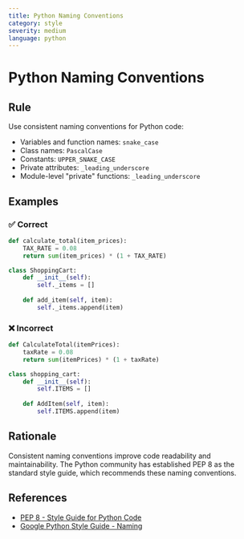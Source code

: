 ```yaml
---
title: Python Naming Conventions
category: style
severity: medium
language: python
---
```


# Python Naming Conventions

## Rule

Use consistent naming conventions for Python code:

- Variables and function names: `snake_case`
- Class names: `PascalCase`
- Constants: `UPPER_SNAKE_CASE`
- Private attributes: `_leading_underscore`
- Module-level "private" functions: `_leading_underscore`

## Examples

### ✅ Correct

```python
def calculate_total(item_prices):
    TAX_RATE = 0.08
    return sum(item_prices) * (1 + TAX_RATE)

class ShoppingCart:
    def __init__(self):
        self._items = []
    
    def add_item(self, item):
        self._items.append(item)
```

### ❌ Incorrect

```python
def CalculateTotal(itemPrices):
    taxRate = 0.08
    return sum(itemPrices) * (1 + taxRate)

class shopping_cart:
    def __init__(self):
        self.ITEMS = []
    
    def AddItem(self, item):
        self.ITEMS.append(item)
```

## Rationale

Consistent naming conventions improve code readability and maintainability. The Python community has established PEP 8 as the standard style guide, which recommends these naming conventions.

## References

- [PEP 8 - Style Guide for Python Code](https://www.python.org/dev/peps/pep-0008/#naming-conventions)
- [Google Python Style Guide - Naming](https://google.github.io/styleguide/pyguide.html#s3.16-naming)